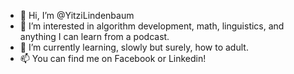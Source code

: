 - 👋 Hi, I’m @YitziLindenbaum
- 👀 I’m interested in algorithm development, math, linguistics, and anything I can learn from a podcast.
- 🌱 I’m currently learning, slowly but surely, how to adult.
- 📫 You can find me on Facebook or Linkedin!

<!---
YitziLindenbaum/YitziLindenbaum is a ✨ special ✨ repository because its `README.md` (this file) appears on your GitHub profile.
You can click the Preview link to take a look at your changes.
--->
